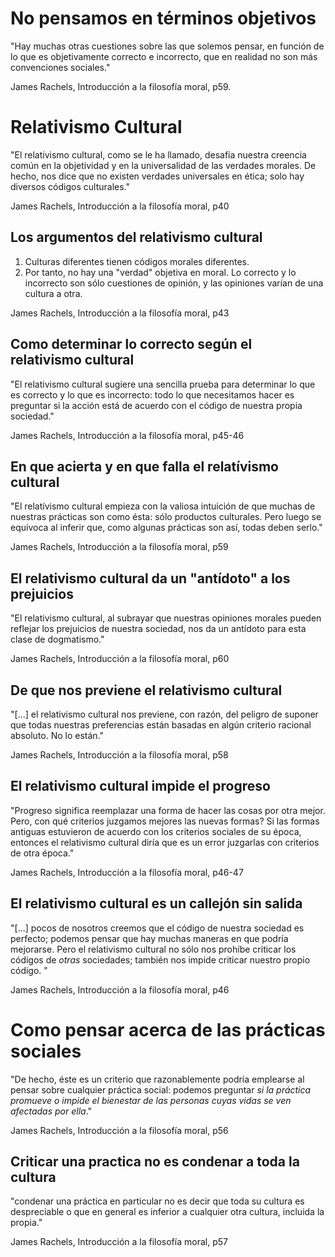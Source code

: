 # No pensamos en términos objetivos

"Hay muchas otras cuestiones sobre las que solemos pensar, en función de lo que es objetivamente correcto e incorrecto, que en realidad no son más convenciones sociales."

James Rachels, Introducción a la filosofía moral, p59. 

# Relativismo Cultural

"El relativismo cultural, como se le ha llamado, desafía nuestra creencia común en la objetividad y en la universalidad de las verdades morales. De hecho, nos dice que no existen verdades universales en ética; solo hay diversos códigos culturales."

James Rachels, Introducción a la filosofía moral, p40

## Los argumentos del relativismo cultural

1. Culturas diferentes tienen códigos morales diferentes.
2. Por tanto, no hay una "verdad" objetiva en moral. Lo correcto y lo incorrecto son sólo cuestiones de   opinión, y las opiniones varían de una cultura a otra.

James Rachels, Introducción a la filosofía moral, p43

## Como determinar lo correcto según el relativismo cultural

"El relativismo cultural sugiere una sencilla prueba para determinar lo que es correcto y lo que es incorrecto: todo lo que necesitamos hacer es preguntar si la acción está de acuerdo con el código de nuestra propia sociedad."

James Rachels, Introducción a la filosofía moral, p45-46

## En que acierta y en que falla el relatívismo cultural

"El relatívismo cultural empieza con la valiosa intuición de que muchas de nuestras prácticas son como ésta: sólo productos culturales. Pero luego se equivoca al inferir que, como algunas prácticas son así, todas deben serlo."

James Rachels, Introducción a la filosofía moral, p59

## El relativismo cultural da un "antídoto" a los prejuicios

"El relativismo cultural, al subrayar que nuestras opiniones morales pueden reflejar los prejuicios de nuestra sociedad, nos da un antídoto para esta clase de dogmatismo."

James Rachels, Introducción a la filosofía moral, p60

## De que nos previene el relativismo cultural

"[...] el relativismo cultural nos previene, con razón, del peligro de suponer que todas nuestras preferencias están basadas en algún criterio racional absoluto. No lo están."

James Rachels, Introducción a la filosofía moral, p58

## El relativismo cultural impide el progreso

"Progreso significa reemplazar una forma de hacer las cosas por otra mejor. Pero, con qué criterios juzgamos mejores las nuevas formas? Si las formas antiguas estuvieron de acuerdo con los criterios sociales de su época, entonces el relativismo cultural diría que es un error juzgarlas con criterios de otra época."

James Rachels, Introducción a la filosofía moral, p46-47

## El relativismo cultural es un callejón sin salida

"[...] pocos de nosotros creemos que el código de nuestra sociedad es perfecto; podemos pensar que hay muchas maneras en que podría mejorarse. Pero el relativismo cultural no sólo nos prohíbe criticar los códigos de _otras_ sociedades; también nos impide criticar nuestro propio código. "

James Rachels, Introducción a la filosofía moral, p46

# Como pensar acerca de las prácticas sociales

"De hecho, éste es un criterio que razonablemente podría emplearse al pensar sobre cualquier práctica social: podemos preguntar _si la práctica promueve o impide el bienestar de las personas cuyas vidas se ven afectadas por ella_."

James Rachels, Introducción a la filosofía moral, p56

## Criticar una practica no es condenar a toda la cultura

"condenar una práctica en particular no es decir que toda su cultura es despreciable o que en general es inferior a cualquier otra cultura, incluida la propia."

James Rachels, Introducción a la filosofía moral, p57